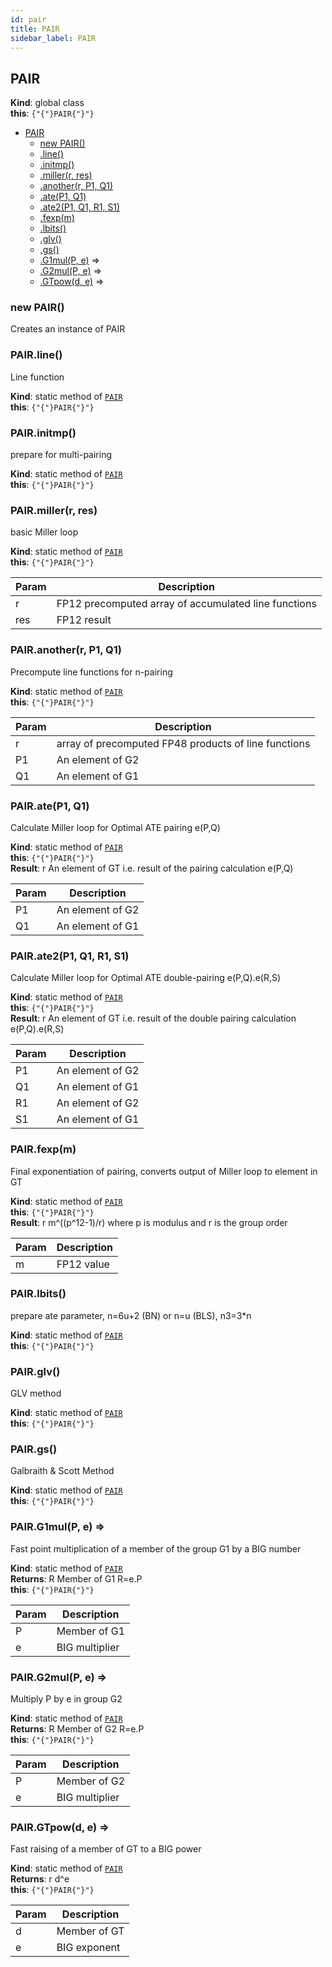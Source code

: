 ```yaml
---
id: pair
title: PAIR
sidebar_label: PAIR
---
```

<a name="PAIR" />

## PAIR

**Kind**: global class  
**this**: <code>{"{"}PAIR{"}"}</code>  

-   [PAIR](#PAIR)
    -   [new PAIR()](#new_PAIR_new)
    -   [.line()](#PAIR.line)
    -   [.initmp()](#PAIR.initmp)
    -   [.miller(r, res)](#PAIR.miller)
    -   [.another(r, P1, Q1)](#PAIR.another)
    -   [.ate(P1, Q1)](#PAIR.ate)
    -   [.ate2(P1, Q1, R1, S1)](#PAIR.ate2)
    -   [.fexp(m)](#PAIR.fexp)
    -   [.lbits()](#PAIR.lbits)
    -   [.glv()](#PAIR.glv)
    -   [.gs()](#PAIR.gs)
    -   [.G1mul(P, e)](#PAIR.G1mul) ⇒
    -   [.G2mul(P, e)](#PAIR.G2mul) ⇒
    -   [.GTpow(d, e)](#PAIR.GTpow) ⇒

<a name="new_PAIR_new" />

### new PAIR()

Creates an instance of PAIR

<a name="PAIR.line" />

### PAIR.line()

Line function

**Kind**: static method of [<code>PAIR</code>](#PAIR)  
**this**: <code>{"{"}PAIR{"}"}</code>  
<a name="PAIR.initmp" />

### PAIR.initmp()

prepare for multi-pairing

**Kind**: static method of [<code>PAIR</code>](#PAIR)  
**this**: <code>{"{"}PAIR{"}"}</code>  
<a name="PAIR.miller" />

### PAIR.miller(r, res)

basic Miller loop

**Kind**: static method of [<code>PAIR</code>](#PAIR)  
**this**: <code>{"{"}PAIR{"}"}</code>  

| Param | Description                                          |
| ----- | ---------------------------------------------------- |
| r     | FP12 precomputed array of accumulated line functions |
| res   | FP12 result                                          |

<a name="PAIR.another" />

### PAIR.another(r, P1, Q1)

Precompute line functions for n-pairing

**Kind**: static method of [<code>PAIR</code>](#PAIR)  
**this**: <code>{"{"}PAIR{"}"}</code>  

| Param | Description                                          |
| ----- | ---------------------------------------------------- |
| r     | array of precomputed FP48 products of line functions |
| P1    | An element of G2                                     |
| Q1    | An element of G1                                     |

<a name="PAIR.ate" />

### PAIR.ate(P1, Q1)

Calculate Miller loop for Optimal ATE pairing e(P,Q)

**Kind**: static method of [<code>PAIR</code>](#PAIR)  
**this**: <code>{"{"}PAIR{"}"}</code>  
**Result**: r An element of GT i.e. result of the pairing calculation e(P,Q)  

| Param | Description      |
| ----- | ---------------- |
| P1    | An element of G2 |
| Q1    | An element of G1 |

<a name="PAIR.ate2" />

### PAIR.ate2(P1, Q1, R1, S1)

Calculate Miller loop for Optimal ATE double-pairing e(P,Q).e(R,S)

**Kind**: static method of [<code>PAIR</code>](#PAIR)  
**this**: <code>{"{"}PAIR{"}"}</code>  
**Result**: r An element of GT i.e. result of the double pairing calculation e(P,Q).e(R,S)  

| Param | Description      |
| ----- | ---------------- |
| P1    | An element of G2 |
| Q1    | An element of G1 |
| R1    | An element of G2 |
| S1    | An element of G1 |

<a name="PAIR.fexp" />

### PAIR.fexp(m)

Final exponentiation of pairing, converts output of Miller loop to element in GT

**Kind**: static method of [<code>PAIR</code>](#PAIR)  
**this**: <code>{"{"}PAIR{"}"}</code>  
**Result**: r m^((p^12-1)/r) where p is modulus and r is the group order  

| Param | Description |
| ----- | ----------- |
| m     | FP12 value  |

<a name="PAIR.lbits" />

### PAIR.lbits()

prepare ate parameter, n=6u+2 (BN) or n=u (BLS), n3=3\*n

**Kind**: static method of [<code>PAIR</code>](#PAIR)  
**this**: <code>{"{"}PAIR{"}"}</code>  
<a name="PAIR.glv" />

### PAIR.glv()

GLV method

**Kind**: static method of [<code>PAIR</code>](#PAIR)  
**this**: <code>{"{"}PAIR{"}"}</code>  
<a name="PAIR.gs" />

### PAIR.gs()

Galbraith & Scott Method

**Kind**: static method of [<code>PAIR</code>](#PAIR)  
**this**: <code>{"{"}PAIR{"}"}</code>  
<a name="PAIR.G1mul" />

### PAIR.G1mul(P, e) ⇒

Fast point multiplication of a member of the group G1 by a BIG number

**Kind**: static method of [<code>PAIR</code>](#PAIR)  
**Returns**: R Member of G1 R=e.P  
**this**: <code>{"{"}PAIR{"}"}</code>  

| Param | Description    |
| ----- | -------------- |
| P     | Member of G1   |
| e     | BIG multiplier |

<a name="PAIR.G2mul" />

### PAIR.G2mul(P, e) ⇒

Multiply P by e in group G2

**Kind**: static method of [<code>PAIR</code>](#PAIR)  
**Returns**: R Member of G2 R=e.P  
**this**: <code>{"{"}PAIR{"}"}</code>  

| Param | Description    |
| ----- | -------------- |
| P     | Member of G2   |
| e     | BIG multiplier |

<a name="PAIR.GTpow" />

### PAIR.GTpow(d, e) ⇒

Fast raising of a member of GT to a BIG power

**Kind**: static method of [<code>PAIR</code>](#PAIR)  
**Returns**: r d^e  
**this**: <code>{"{"}PAIR{"}"}</code>  

| Param | Description  |
| ----- | ------------ |
| d     | Member of GT |
| e     | BIG exponent |

